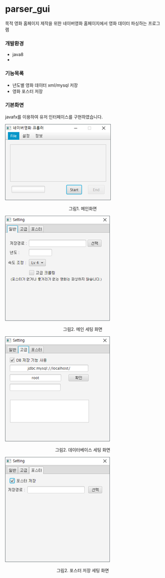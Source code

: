 # parser_gui

목적 
영화 홈페이지 제작을 위한 네이버영화 홈페이지에서 영화 데이터 파싱하는 프로그램

### 개발환경
  * java8
  * 


### 기능목록 

   * 년도별 영화 데이터 xml/mysql 저장
   * 영화 포스터 저장

### 기본화면 
javafx를 이용하여 유저 인터페이스를 구현하였습니다.

![board list](https://raw.githubusercontent.com/ParkCheolHo/parser_gui/master/img/screenshot/1.png)
<p style="text-align:center">그림1. 메인화면</p>

![board content](https://raw.githubusercontent.com/ParkCheolHo/parser_gui/master/img/screenshot/2.png)
<p style="text-align:center">그림2. 메인 세팅 화면</p>

![board content](https://raw.githubusercontent.com/ParkCheolHo/parser_gui/master/img/screenshot/3.png)
<p style="text-align:center">그림2. 데이터베이스 세팅 화면</p>

![board content](https://raw.githubusercontent.com/ParkCheolHo/parser_gui/master/img/screenshot/4.png)
<p style="text-align:center">그림2. 포스터 저장 세팅 화면</p>
